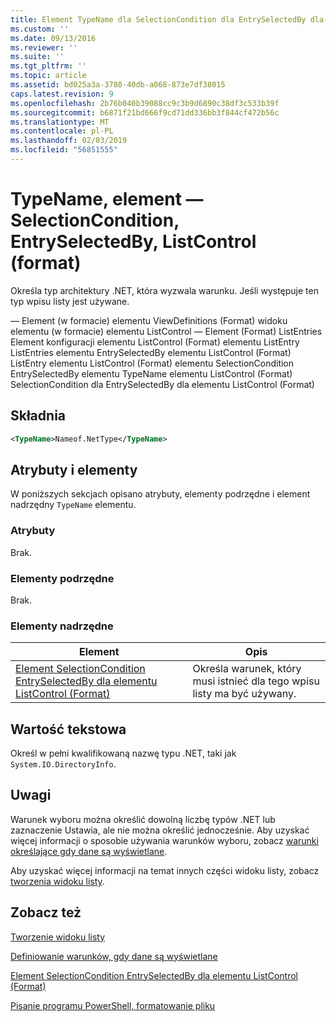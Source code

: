 ```yaml
---
title: Element TypeName dla SelectionCondition dla EntrySelectedBy dla elementu ListControl (Format) | Dokumentacja firmy Microsoft
ms.custom: ''
ms.date: 09/13/2016
ms.reviewer: ''
ms.suite: ''
ms.tgt_pltfrm: ''
ms.topic: article
ms.assetid: bd025a3a-3780-40db-a068-873e7df38015
caps.latest.revision: 9
ms.openlocfilehash: 2b76b040b39088cc9c3b9d6890c38df3c533b39f
ms.sourcegitcommit: b6871f21bd666f9cd71dd336bb3f844cf472b56c
ms.translationtype: MT
ms.contentlocale: pl-PL
ms.lasthandoff: 02/03/2019
ms.locfileid: "56851555"
---
```

# <a name="typename-element-for-selectioncondition-for-entryselectedby-for-listcontrol-format"></a>TypeName, element — SelectionCondition, EntrySelectedBy, ListControl (format)

Określa typ architektury .NET, która wyzwala warunku. Jeśli występuje ten typ wpisu listy jest używane.

— Element (w formacie) elementu ViewDefinitions (Format) widoku elementu (w formacie) elementu ListControl — Element (Format) ListEntries Element konfiguracji elementu ListControl (Format) elementu ListEntry ListEntries elementu EntrySelectedBy elementu ListControl (Format) ListEntry elementu ListControl (Format) elementu SelectionCondition EntrySelectedBy elementu TypeName elementu ListControl (Format) SelectionCondition dla EntrySelectedBy dla elementu ListControl (Format)

## <a name="syntax"></a>Składnia

```xml
<TypeName>Nameof.NetType</TypeName>
```

## <a name="attributes-and-elements"></a>Atrybuty i elementy

W poniższych sekcjach opisano atrybuty, elementy podrzędne i element nadrzędny `TypeName` elementu.

### <a name="attributes"></a>Atrybuty

Brak.

### <a name="child-elements"></a>Elementy podrzędne

Brak.

### <a name="parent-elements"></a>Elementy nadrzędne

|Element|Opis|
|-------------|-----------------|
|[Element SelectionCondition EntrySelectedBy dla elementu ListControl (Format)](./selectioncondition-element-for-entryselectedby-for-listcontrol-format.md)|Określa warunek, który musi istnieć dla tego wpisu listy ma być używany.|

## <a name="text-value"></a>Wartość tekstowa

Określ w pełni kwalifikowaną nazwę typu .NET, taki jak `System.IO.DirectoryInfo`.

## <a name="remarks"></a>Uwagi

Warunek wyboru można określić dowolną liczbę typów .NET lub zaznaczenie Ustawia, ale nie można określić jednocześnie. Aby uzyskać więcej informacji o sposobie używania warunków wyboru, zobacz [warunki określające gdy dane są wyświetlane](./defining-conditions-for-displaying-data.md).

Aby uzyskać więcej informacji na temat innych części widoku listy, zobacz [tworzenia widoku listy](./creating-a-list-view.md).

## <a name="see-also"></a>Zobacz też

[Tworzenie widoku listy](./creating-a-list-view.md)

[Definiowanie warunków, gdy dane są wyświetlane](./defining-conditions-for-displaying-data.md)

[Element SelectionCondition EntrySelectedBy dla elementu ListControl (Format)](./selectioncondition-element-for-entryselectedby-for-listcontrol-format.md)

[Pisanie programu PowerShell, formatowanie pliku](./writing-a-powershell-formatting-file.md)
